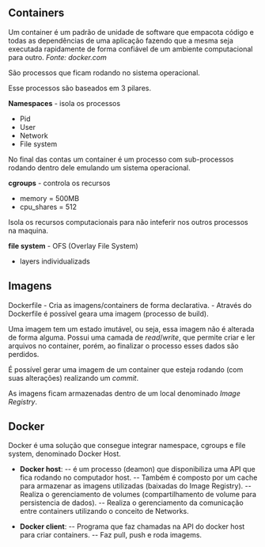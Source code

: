 ## Containers

Um container é um padrão de unidade de software que empacota código e todas as dependências de uma aplicação fazendo que a mesma seja executada rapidamente de forma confiável de um ambiente computacional para outro. *Fonte: docker.com*

São processos que ficam rodando no sistema operacional. 

Esse processos são baseados em 3 pilares.

**Namespaces** - isola os processos
- Pid
- User
- Network
- File system

No final das contas um container é um processo com sub-processos rodando dentro dele emulando um sistema operacional.

**cgroups** - controla os recursos
- memory = 500MB
- cpu_shares = 512

Isola os recursos computacionais para não inteferir nos outros processos na maquina.

**file system** - OFS (Overlay File System)
- layers individualizads


## Imagens

Dockerfile - Cria as imagens/containers de forma declarativa.
	   - Através do Dockerfile é possível geara uma imagem (processo de build).

Uma imagem tem um estado imutável, ou seja, essa imagem não é alterada de forma alguma.
Possui uma camada de *read*/*write*, que permite criar e ler arquivos no container, porém, ao finalizar o processo esses dados são perdidos.

É possível gerar uma imagem de um container que esteja rodando (com suas alterações) realizando um *commit*.

As imagens ficam armazenadas dentro de um local denominado *Image Registry*.

## Docker


Docker é uma solução que consegue integrar namespace, cgroups e file system, denominado Docker Host.

- **Docker host**: 
	-- é um processo (deamon) que disponibiliza uma API que fica rodando no computador host. 
	-- Também é composto por um cache para armazenar as imagens utilizadas (baixadas do Image Registry).
	-- Realiza o gerenciamento de volumes (compartilhamento de volume para persistencia de dados).
	-- Realiza o gerenciamento da comunicação entre containers utilizando o conceito de Networks.

- **Docker client**: 
	-- Programa que faz chamadas na API do docker host para criar containers.
	-- Faz pull, push e roda imagems.








